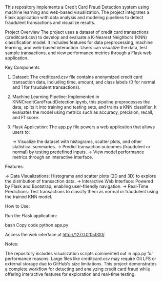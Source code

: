 This repository implements a Credit Card Fraud Detection system using machine learning and web-based visualization. The project integrates a Flask application with data analysis and
modeling pipelines to detect fraudulent transactions and visualize results.

Project Overview
The project uses a dataset of credit card transactions (creditcard.csv) to develop and evaluate a K-Nearest Neighbors (KNN) classification model. It includes features for data preprocessing,
machine learning, and web-based interaction. Users can visualize the data, test sample transactions, and view performance metrics through a Flask web application.

Key Components

1. Dataset:
   The creditcard.csv file contains anonymized credit card transaction data, including time, amount, and class labels (0 for normal and 1 for fraudulent transactions).

2. Machine Learning Pipeline:
   Implemented in KNNCreditCardFraudDetection.ipynb, this pipeline preprocesses the data, splits it into training and testing sets, and trains a KNN classifier. It evaluates the model using metrics such as accuracy, precision, recall, and F1 score.

3. Flask Application:
   The app.py file powers a web application that allows users to:

   -> Visualize the dataset with histograms, scatter plots, and other statistical summaries.
   -> Predict transaction outcomes (fraudulent or normal) by testing predefined inputs.
   -> View model performance metrics through an interactive interface.
   
Features:

 -> Data Visualizations: Histograms and scatter plots (2D and 3D) to explore the distribution of transaction data.
 -> Interactive Web Interface: Powered by Flask and Bootstrap, enabling user-friendly navigation.
 -> Real-Time Predictions: Test transactions to classify them as normal or fraudulent using the trained KNN model.
 
How to Use:

Run the Flask application:

bash
Copy code
python app.py

Access the web interface at http://127.0.0.1:5000/.

Notes:

The repository includes visualization scripts commented out in app.py for performance reasons.
Large files like creditcard.csv may require Git LFS or external storage due to GitHub's size limitations.
This project demonstrates a complete workflow for detecting and analyzing credit card fraud while offering interactive features for exploration and real-time testing.
